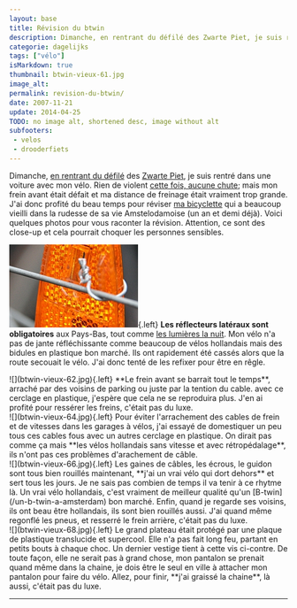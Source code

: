 ```yaml
---
layout: base
title: Révision du btwin
description: Dimanche, en rentrant du défilé des Zwarte Piet, je suis rentré dans une voiture avec mon vélo. Rien de violent cette fois, aucune chute; mais mon frein ava
categorie: dagelijks
tags: ["vélo"]
isMarkdown: true
thumbnail: btwin-vieux-61.jpg
image_alt: 
permalink: revision-du-btwin/
date: 2007-11-21
update: 2014-04-25
TODO: no image alt, shortened desc, image without alt
subfooters:
 - velos
 - drooderfiets
---
```


Dimanche, [en rentrant du défilé](/saint-nicolas-est-revenu-sinterklaas-is-terug) des [Zwarte Piet](/qui-est-tu-zwarte-piet), je suis rentré dans une voiture avec mon vélo. Rien de violent [cette fois, aucune chute](/premier-gadin); mais mon frein avant était défait et ma distance de freinage était vraiment trop grande. J'ai donc profité du beau temps pour réviser [ma bicyclette](/un-b-twin-a-amsterdam) qui a beaucoup vieilli dans la rudesse de sa vie Amstelodamoise (un an et demi déjà). Voici quelques photos pour vous raconter la révision. Attention, ce sont des close-up et cela pourrait choquer les personnes sensibles.

![](btwin-vieux-61.jpg){.left}
**Les réflecteurs latéraux sont obligatoires** aux Pays-Bas, tout comme [les lumières la nuit](/lumieres-hiver). Mon vélo n'a pas de jante réfléchissante comme beaucoup de vélos hollandais mais des bidules en plastique bon marché. Ils ont rapidement été cassés alors que la route secouait le vélo. J'ai donc tenté de les refixer pour être en rêgle.
<!-- HTML -->
<div style="clear:both;"></div>
<!-- / HTML -->
![](btwin-vieux-62.jpg){.left}
**Le frein avant se barrait tout le temps**, arraché par des voisins de parking ou juste par la tention du cable. avec ce cerclage en plastique, j'espère que cela ne se reproduira plus. J'en ai profité pour ressérer les freins, c'était pas du luxe.
<!-- HTML -->
<div style="clear:both;"></div>
<!-- / HTML -->
![](btwin-vieux-64.jpg){.left}
Pour éviter l'arrachement des cables de frein et de vitesses dans les garages à vélos, j'ai essayé de domestiquer un peu tous ces cables fous avec un autres cerclage en plastique. On dirait pas comme ça mais **les vélos hollandais sans vitesse et avec rétropédalage**, ils n'ont pas ces problèmes d'arachement de câble.

<!-- HTML -->
<div style="clear:both;"></div>
<!-- / HTML -->
![](btwin-vieux-66.jpg){.left}
Les gaines de câbles, les écrous, le guidon sont tous bien rouillés maintenant, **j'ai un vrai vélo qui dort dehors** et sert tous les jours. Je ne sais pas combien de temps il va tenir à ce rhytme là. Un vrai vélo hollandais, c'est vraiment de meilleur qualité qu'un [B-twin](/un-b-twin-a-amsterdam) bon marché. Enfin, quand je regarde ses voisins, ils ont beau être hollandais, ils sont bien rouillés aussi. J'ai quand même regonflé les pneus, et resserré le frein arrière, c'était pas du luxe.

<!-- HTML -->
<div style="clear:both;"></div>
<!-- / HTML -->
![](btwin-vieux-68.jpg){.left}
Le grand plateau était protégé par une plaque de plastique translucide et supercool. Elle n'a pas fait long feu, partant en petits bouts à chaque choc. Un dernier vestige tient à cette vis ci-contre. De toute façon, elle ne serait pas à grand chose, mon pantalon se prenait quand même dans la chaine, je dois être le seul en ville à attacher mon pantalon pour faire du vélo. Allez, pour finir, **j'ai graissé la chaine**, là aussi, c'était pas du luxe.

<!-- HTML -->
<div style="clear:both;"></div>
<!-- / HTML -->

--- 
